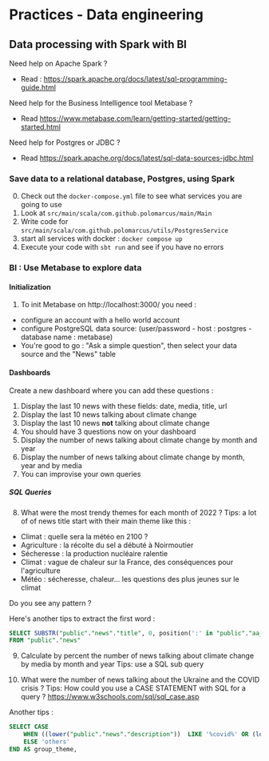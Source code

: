 # Practices - Data engineering

## Data processing with Spark with BI
Need help on Apache Spark ? 
* Read : https://spark.apache.org/docs/latest/sql-programming-guide.html

Need help for the Business Intelligence tool Metabase ? 
* Read https://www.metabase.com/learn/getting-started/getting-started.html

Need help for Postgres or JDBC ?
* Read https://spark.apache.org/docs/latest/sql-data-sources-jdbc.html

### Save data to a relational database, Postgres, using Spark
0. Check out the `docker-compose.yml` file to see what services you are going to use
1. Look at `src/main/scala/com.github.polomarcus/main/Main` 
2. Write code for `src/main/scala/com.github.polomarcus/utils/PostgresService`
3. start all services with docker : `docker compose up`
3. Execute your code with `sbt run` and see if you have no errors

### BI : Use Metabase to explore data
#### Initialization 
1. To init Metabase on http://localhost:3000/ you need :
* configure an account with a hello world account
* configure PostgreSQL data source: (user/password - host : postgres - database name : metabase)
*  You're good to go : "Ask a simple question", then select your data source and the "News" table

#### Dashboards
Create a new dashboard where you can add these questions :

1. Display the last 10 news with these fields:  date, media, title, url
2. Display the last 10 news talking about climate change
3. Display the last 10 news **not** talking about climate change
4. You should have 3 questions now on your dashboard
5. Display the number of news talking about climate change by month and year
6. Display the number of news talking about climate change by month, year and by media
7. You can improvise your own queries

##### SQL Queries
8. What were the most trendy themes for each month of 2022 ?
Tips: a lot of of news title start with their main theme like this : 
* Climat : quelle sera la météo en 2100 ?
* Agriculture : la récolte du sel a débuté à Noirmoutier
* Sécheresse : la production nucléaire ralentie
* Climat : vague de chaleur sur la France, des conséquences pour l'agriculture
* Météo : sécheresse, chaleur… les questions des plus jeunes sur le climat

Do you see any pattern ?

Here's another tips to extract the first word :
```sql
SELECT SUBSTR("public"."news"."title", 0, position(':' in "public"."aa_news"."title")) AS theme
FROM "public"."news"
```

9. Calculate by percent the number of news talking about climate change by media by month and year
   Tips: use a SQL sub query

10. What were the number of news talking about the Ukraine and the COVID crisis ?
Tips: How could you use a CASE STATEMENT with SQL for a query ? https://www.w3schools.com/sql/sql_case.asp

Another tips : 
```sql
SELECT CASE 
    WHEN ((lower("public"."news"."description"))  LIKE '%covid%' OR (lower("public"."news"."title"))  LIKE '%covid%') THEN 'covid'
    ELSE 'others'
END AS group_theme,    
```